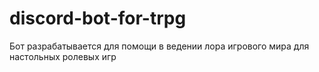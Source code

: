 # discord-bot-for-trpg

Бот разрабатывается для помощи в ведении лора игрового мира для настольных ролевых игр